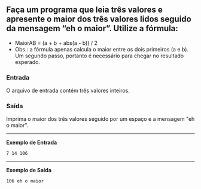 ## Faça um programa que leia três valores e apresente o maior dos três valores lidos seguido da mensagem “eh o maior”. Utilize a fórmula:

- MaiorAB = (a + b + abs(a - b)) / 2
- Obs.: a fórmula apenas calcula o maior entre os dois primeiros (a e b). Um segundo passo, portanto é necessário para chegar no resultado esperado.

### Entrada
O arquivo de entrada contém três valores inteiros.

### Saída
Imprima o maior dos três valores seguido por um espaço e a mensagem "eh o maior".

---
**Exemplo de Entrada**
```
7 14 106
```

---
**Exemplo de Saída**
```
106 eh o maior
```